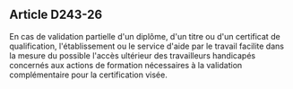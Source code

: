 ## Article D243-26


En cas de validation partielle d'un diplôme, d'un titre ou d'un certificat de qualification, l'établissement ou le
service d'aide par le travail facilite dans la mesure du possible l'accès ultérieur des travailleurs handicapés
concernés aux actions de formation nécessaires à la validation complémentaire pour la certification visée.

